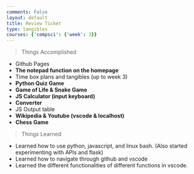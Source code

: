 ```yaml
---
comments: False
layout: default
title: Review Ticket
type: tangibles
courses: {'compsci': {'week': 3}}
---
```


> Things Accomplished
- Github Pages
- **The notepad function on the homepage**
- Time box plans and tangibles (up to week 3)
- **Python Quiz Game**
- **Game of Life & Snake Game**
- **JS Calculator (input keyboard)**
- **Converter**
- JS Output table
- **Wikipedia & Youtube (vscode & localhost)**
- **Chess Game**

> Things Learned
- Learned how to use python, javascript, and linux bash. (Also started experimenting with APIs and flask)
- Learned how to navigate through github and vscode
- Learned the different functionalities of different functions in vscode. 